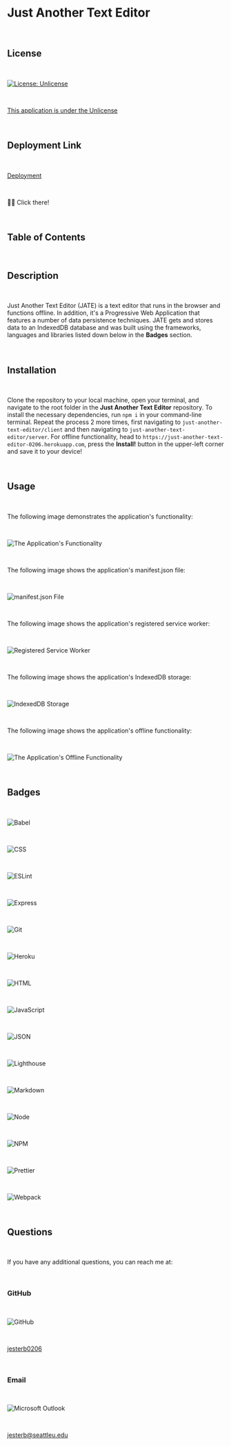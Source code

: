 # Just Another Text Editor

<br>

## License

<br>

[![License: Unlicense](https://img.shields.io/badge/license-Unlicense-blue.svg)](http://unlicense.org/)

<br>

[This application is under the Unlicense](http://unlicense.org/)

<br>

## Deployment Link

<br>

[Deployment](https://just-another-text-editor-0206.herokuapp.com)

<br>

☝🏻 Click there!

<br>

## Table of Contents

<br>

## Description

<br>

Just Another Text Editor (JATE) is a text editor that runs in the browser and functions offline. In addition, it's a Progressive Web Application that features a number of data persistence techniques. JATE gets and stores data to an IndexedDB database and was built using the frameworks, languages and libraries listed down below in the **Badges** section.

<br>

## Installation

<br>

Clone the repository to your local machine, open your terminal, and navigate to the root folder in the **Just Another Text Editor** repository. To install the necessary dependencies, run `npm i` in your command-line terminal. Repeat the process 2 more times, first navigating to `just-another-text-editor/client` and then navigating to `just-another-text-editor/server`. For offline functionality, head to `https://just-another-text-editor-0206.herokuapp.com`, press the **Install!** button in the upper-left corner and save it to your device!

<br>

## Usage

<br>

The following image demonstrates the application's functionality:

<br>

![The Application's Functionality](assets/application-functionality.png)

<br>

The following image shows the application's manifest.json file:

<br>

![manifest.json File](assets/manifest.png)

<br>

The following image shows the application's registered service worker:

<br>

![Registered Service Worker](assets/service-worker.png)

<br>

The following image shows the application's IndexedDB storage:

<br>

![IndexedDB Storage](assets/index-storage.png)

<br>

The following image shows the application's offline functionality:

<br>

![The Application's Offline Functionality](assets/offline.png)

<br>

## Badges

<br>

![Babel](https://img.shields.io/badge/Babel-F9DC3E?style=for-the-badge&logo=babel&logoColor=white)

<br>

![CSS](https://img.shields.io/badge/CSS3-1572B6?style=for-the-badge&logo=css3&logoColor=white)

<br>

![ESLint](https://img.shields.io/badge/eslint-3A33D1?style=for-the-badge&logo=eslint&logoColor=white)

<br>

![Express](https://img.shields.io/badge/Express.js-000000?style=for-the-badge&logo=express&logoColor=white)

<br>

![Git](https://img.shields.io/badge/GIT-E44C30?style=for-the-badge&logo=git&logoColor=white)

<br>

![Heroku](https://img.shields.io/badge/Heroku-430098?style=for-the-badge&logo=heroku&logoColor=white)

<br>

![HTML](https://img.shields.io/badge/HTML5-E34F26?style=for-the-badge&logo=html5&logoColor=white)

<br>

![JavaScript](https://img.shields.io/badge/JavaScript-323330?style=for-the-badge&logo=javascript&logoColor=F7DF1E)

<br>

![JSON](https://img.shields.io/badge/json-5E5C5C?style=for-the-badge&logo=json&logoColor=white)

<br>

![Lighthouse](https://img.shields.io/badge/Lighthouse-F44B21?style=for-the-badge&logo=Lighthouse&logoColor=white)

<br>

![Markdown](https://img.shields.io/badge/Markdown-000000?style=for-the-badge&logo=markdown&logoColor=white)

<br>

![Node](https://img.shields.io/badge/Node.js-339933?style=for-the-badge&logo=nodedotjs&logoColor=white)

<br>

![NPM](https://img.shields.io/badge/npm-CB3837?style=for-the-badge&logo=npm&logoColor=white)

<br>

![Prettier](https://img.shields.io/badge/prettier-1A2C34?style=for-the-badge&logo=prettier&logoColor=F7BA3E)

<br>

![Webpack](https://img.shields.io/badge/Webpack-8DD6F9?style=for-the-badge&logo=Webpack&logoColor=white)

<br>

## Questions

<br>

If you have any additional questions, you can reach me at:

<br>

### GitHub

<br>

![GitHub](https://img.shields.io/badge/GitHub-100000?style=for-the-badge&logo=github&logoColor=white)

<br>

[jesterb0206](https://www.github.com/jesterb0206)

<br>

### Email

<br>

![Microsoft Outlook](https://img.shields.io/badge/Microsoft_Outlook-0078D4?style=for-the-badge&logo=microsoft-outlook&logoColor=white)

<br>

jesterb@seattleu.edu
